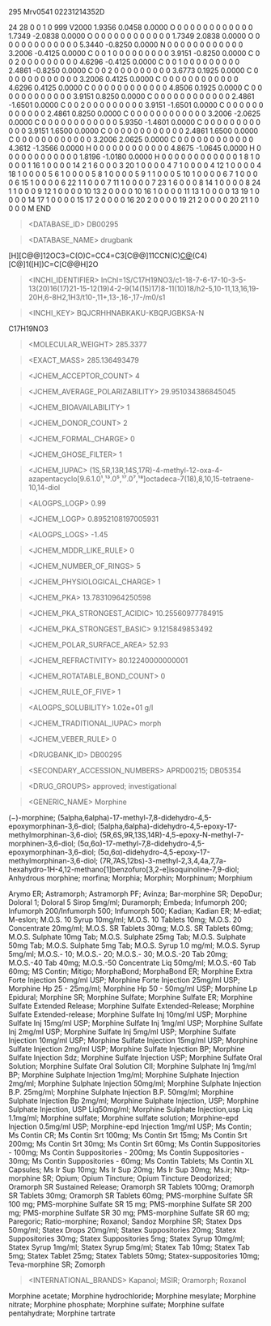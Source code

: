 $$$$
295
  Mrv0541 02231214352D          

 24 28  0  0  1  0            999 V2000
    1.9356    0.0458    0.0000 O   0  0  0  0  0  0  0  0  0  0  0  0
    1.7349   -2.0838    0.0000 O   0  0  0  0  0  0  0  0  0  0  0  0
    1.7349    2.0838    0.0000 O   0  0  0  0  0  0  0  0  0  0  0  0
    5.3440   -0.8250    0.0000 N   0  0  0  0  0  0  0  0  0  0  0  0
    3.2006   -0.4125    0.0000 C   0  0  1  0  0  0  0  0  0  0  0  0
    3.9151   -0.8250    0.0000 C   0  0  2  0  0  0  0  0  0  0  0  0
    4.6296   -0.4125    0.0000 C   0  0  1  0  0  0  0  0  0  0  0  0
    2.4861   -0.8250    0.0000 C   0  0  2  0  0  0  0  0  0  0  0  0
    3.6773    0.1925    0.0000 C   0  0  0  0  0  0  0  0  0  0  0  0
    3.2006    0.4125    0.0000 C   0  0  0  0  0  0  0  0  0  0  0  0
    4.6296    0.4125    0.0000 C   0  0  0  0  0  0  0  0  0  0  0  0
    4.8506    0.1925    0.0000 C   0  0  0  0  0  0  0  0  0  0  0  0
    3.9151    0.8250    0.0000 C   0  0  0  0  0  0  0  0  0  0  0  0
    2.4861   -1.6501    0.0000 C   0  0  2  0  0  0  0  0  0  0  0  0
    3.9151   -1.6501    0.0000 C   0  0  0  0  0  0  0  0  0  0  0  0
    2.4861    0.8250    0.0000 C   0  0  0  0  0  0  0  0  0  0  0  0
    3.2006   -2.0625    0.0000 C   0  0  0  0  0  0  0  0  0  0  0  0
    5.9350   -1.4601    0.0000 C   0  0  0  0  0  0  0  0  0  0  0  0
    3.9151    1.6500    0.0000 C   0  0  0  0  0  0  0  0  0  0  0  0
    2.4861    1.6500    0.0000 C   0  0  0  0  0  0  0  0  0  0  0  0
    3.2006    2.0625    0.0000 C   0  0  0  0  0  0  0  0  0  0  0  0
    4.3612   -1.3566    0.0000 H   0  0  0  0  0  0  0  0  0  0  0  0
    4.8675   -1.0645    0.0000 H   0  0  0  0  0  0  0  0  0  0  0  0
    1.8196   -1.0180    0.0000 H   0  0  0  0  0  0  0  0  0  0  0  0
  1  8  1  0  0  0  0
  1 16  1  0  0  0  0
 14  2  1  6  0  0  0
  3 20  1  0  0  0  0
  4  7  1  0  0  0  0
  4 12  1  0  0  0  0
  4 18  1  0  0  0  0
  5  6  1  0  0  0  0
  5  8  1  0  0  0  0
  5  9  1  1  0  0  0
  5 10  1  0  0  0  0
  6  7  1  0  0  0  0
  6 15  1  0  0  0  0
  6 22  1  1  0  0  0
  7 11  1  0  0  0  0
  7 23  1  6  0  0  0
  8 14  1  0  0  0  0
  8 24  1  1  0  0  0
  9 12  1  0  0  0  0
 10 13  2  0  0  0  0
 10 16  1  0  0  0  0
 11 13  1  0  0  0  0
 13 19  1  0  0  0  0
 14 17  1  0  0  0  0
 15 17  2  0  0  0  0
 16 20  2  0  0  0  0
 19 21  2  0  0  0  0
 20 21  1  0  0  0  0
M  END
> <DATABASE_ID>
DB00295

> <DATABASE_NAME>
drugbank

> <SMILES>
[H][C@@]12OC3=C(O)C=CC4=C3[C@@]11CCN(C)[C@]([H])(C4)[C@]1([H])C=C[C@@H]2O

> <INCHI_IDENTIFIER>
InChI=1S/C17H19NO3/c1-18-7-6-17-10-3-5-13(20)16(17)21-15-12(19)4-2-9(14(15)17)8-11(10)18/h2-5,10-11,13,16,19-20H,6-8H2,1H3/t10-,11+,13-,16-,17-/m0/s1

> <INCHI_KEY>
BQJCRHHNABKAKU-KBQPJGBKSA-N

> <FORMULA>
C17H19NO3

> <MOLECULAR_WEIGHT>
285.3377

> <EXACT_MASS>
285.136493479

> <JCHEM_ACCEPTOR_COUNT>
4

> <JCHEM_AVERAGE_POLARIZABILITY>
29.951034386845045

> <JCHEM_BIOAVAILABILITY>
1

> <JCHEM_DONOR_COUNT>
2

> <JCHEM_FORMAL_CHARGE>
0

> <JCHEM_GHOSE_FILTER>
1

> <JCHEM_IUPAC>
(1S,5R,13R,14S,17R)-4-methyl-12-oxa-4-azapentacyclo[9.6.1.0¹,¹³.0⁵,¹⁷.0⁷,¹⁸]octadeca-7(18),8,10,15-tetraene-10,14-diol

> <ALOGPS_LOGP>
0.99

> <JCHEM_LOGP>
0.8952108197005931

> <ALOGPS_LOGS>
-1.45

> <JCHEM_MDDR_LIKE_RULE>
0

> <JCHEM_NUMBER_OF_RINGS>
5

> <JCHEM_PHYSIOLOGICAL_CHARGE>
1

> <JCHEM_PKA>
13.78310964250598

> <JCHEM_PKA_STRONGEST_ACIDIC>
10.25560977784915

> <JCHEM_PKA_STRONGEST_BASIC>
9.1215849853492

> <JCHEM_POLAR_SURFACE_AREA>
52.93

> <JCHEM_REFRACTIVITY>
80.12240000000001

> <JCHEM_ROTATABLE_BOND_COUNT>
0

> <JCHEM_RULE_OF_FIVE>
1

> <ALOGPS_SOLUBILITY>
1.02e+01 g/l

> <JCHEM_TRADITIONAL_IUPAC>
morph

> <JCHEM_VEBER_RULE>
0

> <DRUGBANK_ID>
DB00295

> <SECONDARY_ACCESSION_NUMBERS>
APRD00215; DB05354

> <DRUG_GROUPS>
approved; investigational

> <GENERIC_NAME>
Morphine

> <SYNONYMS>
(−)-morphine; (5alpha,6alpha)-17-methyl-7,8-didehydro-4,5-epoxymorphinan-3,6-diol; (5alpha,6alpha)-didehydro-4,5-epoxy-17-methylmorphinan-3,6-diol; (5R,6S,9R,13S,14R)-4,5-epoxy-N-methyl-7-morphinen-3,6-diol; (5α,6α)-17-methyl-7,8-didehydro-4,5-epoxymorphinan-3,6-diol; (5α,6α)-didehydro-4,5-epoxy-17-methylmorphinan-3,6-diol; (7R,7AS,12bs)-3-methyl-2,3,4,4a,7,7a-hexahydro-1H-4,12-methano[1]benzofuro[3,2-e]isoquinoline-7,9-diol; Anhydrous morphine; morfina; Morphia; Morphin; Morphinum; Morphium

> <PRODUCTS>
Arymo ER; Astramorph; Astramorph PF; Avinza; Bar-morphine SR; DepoDur; Doloral 1; Doloral 5 Sirop 5mg/ml; Duramorph; Embeda; Infumorph 200; Infumorph 200/Infumorph 500; Infumorph 500; Kadian; Kadian ER; M-ediat; M-eslon; M.O.S. 10 Syrup 10mg/ml; M.O.S. 10 Tablets 10mg; M.O.S. 20 Concentrate 20mg/ml; M.O.S. SR Tablets 30mg; M.O.S. SR Tablets 60mg; M.O.S. Sulphate 10mg Tab; M.O.S. Sulphate 25mg Tab; M.O.S. Sulphate 50mg Tab; M.O.S. Sulphate 5mg Tab; M.O.S. Syrup 1.0 mg/ml; M.O.S. Syrup 5mg/ml; M.O.S.- 10; M.O.S.- 20; M.O.S.- 30; M.O.S.-20 Tab 20mg; M.O.S.-40 Tab 40mg; M.O.S.-50 Concentrate Liq 50mg/ml; M.O.S.-60 Tab 60mg; MS Contin; Mitigo; MorphaBond; MorphaBond ER; Morphine Extra Forte Injection 50mg/ml USP; Morphine Forte Injection 25mg/ml USP; Morphine Hp 25 - 25mg/ml; Morphine Hp 50 - 50mg/ml USP; Morphine Lp Epidural; Morphine SR; Morphine Sulfate; Morphine Sulfate ER; Morphine Sulfate Extended Release; Morphine Sulfate Extended-Release; Morphine Sulfate Extended-release; Morphine Sulfate Inj 10mg/ml USP; Morphine Sulfate Inj 15mg/ml USP; Morphine Sulfate Inj 1mg/ml USP; Morphine Sulfate Inj 2mg/ml USP; Morphine Sulfate Inj 5mg/ml USP; Morphine Sulfate Injection 10mg/ml USP; Morphine Sulfate Injection 15mg/ml USP; Morphine Sulfate Injection 2mg/ml USP; Morphine Sulfate Injection BP; Morphine Sulfate Injection Sdz; Morphine Sulfate Injection USP; Morphine Sulfate Oral Solution; Morphine Sulfate Oral Solution CII; Morphine Sulphate Inj 1mg/ml BP; Morphine Sulphate Injection 1mg/ml; Morphine Sulphate Injection 2mg/ml; Morphine Sulphate Injection 50mg/ml; Morphine Sulphate Injection B.P. 25mg/ml; Morphine Sulphate Injection B.P. 50mg/ml; Morphine Sulphate Injection Bp 2mg/ml; Morphine Sulphate Injection, USP; Morphine Sulphate Injection, USP Liq50mg/ml; Morphine Sulphate Injection,usp Liq 1.1mg/ml; Morphine sulfate; Morphine sulfate solution; Morphine-epd Injection 0.5mg/ml USP; Morphine-epd Injection 1mg/ml USP; Ms Contin; Ms Contin CR; Ms Contin Srt 100mg; Ms Contin Srt 15mg; Ms Contin Srt 200mg; Ms Contin Srt 30mg; Ms Contin Srt 60mg; Ms Contin Suppositories - 100mg; Ms Contin Suppositories - 200mg; Ms Contin Suppositories - 30mg; Ms Contin Suppositories - 60mg; Ms Contin Tablets; Ms Contin XL Capsules; Ms Ir Sup 10mg; Ms Ir Sup 20mg; Ms Ir Sup 30mg; Ms.ir; Ntp-morphine SR; Opium; Opium Tincture; Opium Tincture Deodorized; Oramorph SR Sustained Release; Oramorph SR Tablets 100mg; Oramorph SR Tablets 30mg; Oramorph SR Tablets 60mg; PMS-morphine Sulfate SR 100 mg; PMS-morphine Sulfate SR 15 mg; PMS-morphine Sulfate SR 200 mg; PMS-morphine Sulfate SR 30 mg; PMS-morphine Sulfate SR 60 mg; Paregoric; Ratio-morphine; Roxanol; Sandoz Morphine SR; Statex Dps 50mg/ml; Statex Drops 20mg/ml; Statex Suppositories 20mg; Statex Suppositories 30mg; Statex Suppositories 5mg; Statex Syrup 10mg/ml; Statex Syrup 1mg/ml; Statex Syrup 5mg/ml; Statex Tab 10mg; Statex Tab 5mg; Statex Tablet 25mg; Statex Tablets 50mg; Statex-suppositories 10mg; Teva-morphine SR; Zomorph

> <INTERNATIONAL_BRANDS>
Kapanol; MSIR; Oramorph; Roxanol

> <SALTS>
Morphine acetate; Morphine hydrochloride; Morphine mesylate; Morphine nitrate; Morphine phosphate; Morphine sulfate; Morphine sulfate pentahydrate; Morphine tartrate
